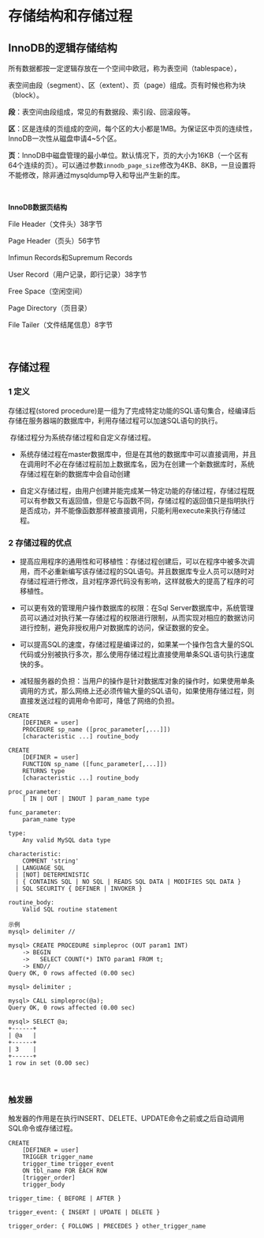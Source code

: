 # 存储结构和存储过程

## InnoDB的逻辑存储结构

所有数据都按一定逻辑存放在一个空间中欧冠，称为表空间（tablespace），

表空间由段（segment）、区（extent）、页（page）组成。页有时候也称为块（block）。

**段**：表空间由段组成，常见的有数据段、索引段、回滚段等。

**区**：区是连续的页组成的空间，每个区的大小都是1MB。为保证区中页的连续性，InnoDB一次性从磁盘申请4~5个区。

**页**：InnoDB中磁盘管理的最小单位。默认情况下，页的大小为16KB（一个区有64个连续的页）。可以通过参数`innodb_page_size`修改为4KB、8KB，一旦设置将不能修改，除非通过mysqldump导入和导出产生新的库。

<br>

**InnoDB数据页结构**

File Header（文件头）38字节

Page Header（页头）56字节

Infimun Records和Supremum Records

User Record（用户记录，即行记录）38字节

Free Space（空闲空间）

Page Directory（页目录）

File Tailer（文件结尾信息）8字节

<br>

## 存储过程

### 1 定义

存储过程(stored procedure)是一组为了完成特定功能的SQL语句集合，经编译后存储在服务器端的数据库中，利用存储过程可以加速SQL语句的执行。

​      存储过程分为系统存储过程和自定义存储过程。

* 系统存储过程在master数据库中，但是在其他的数据库中可以直接调用，并且在调用时不必在存储过程前加上数据库名，因为在创建一个新数据库时，系统存储过程在新的数据库中会自动创建

* 自定义存储过程，由用户创建并能完成某一特定功能的存储过程，存储过程既可以有参数又有返回值，但是它与函数不同，存储过程的返回值只是指明执行是否成功，并不能像函数那样被直接调用，只能利用execute来执行存储过程。

### 2 存储过程的优点 

* 提高应用程序的通用性和可移植性：存储过程创建后，可以在程序中被多次调用，而不必重新编写该存储过程的SQL语句。并且数据库专业人员可以随时对存储过程进行修改，且对程序源代码没有影响，这样就极大的提高了程序的可移植性。

* 可以更有效的管理用户操作数据库的权限：在Sql Server数据库中，系统管理员可以通过对执行某一存储过程的权限进行限制，从而实现对相应的数据访问进行控制，避免非授权用户对数据库的访问，保证数据的安全。

* 可以提高SQL的速度，存储过程是编译过的，如果某一个操作包含大量的SQL代码或分别被执行多次，那么使用存储过程比直接使用单条SQL语句执行速度快的多。

* 减轻服务器的负担：当用户的操作是针对数据库对象的操作时，如果使用单条调用的方式，那么网络上还必须传输大量的SQL语句，如果使用存储过程，则直接发送过程的调用命令即可，降低了网络的负担。

```
CREATE
    [DEFINER = user]
    PROCEDURE sp_name ([proc_parameter[,...]])
    [characteristic ...] routine_body

CREATE
    [DEFINER = user]
    FUNCTION sp_name ([func_parameter[,...]])
    RETURNS type
    [characteristic ...] routine_body

proc_parameter:
    [ IN | OUT | INOUT ] param_name type

func_parameter:
    param_name type

type:
    Any valid MySQL data type

characteristic:
    COMMENT 'string'
  | LANGUAGE SQL
  | [NOT] DETERMINISTIC
  | { CONTAINS SQL | NO SQL | READS SQL DATA | MODIFIES SQL DATA }
  | SQL SECURITY { DEFINER | INVOKER }

routine_body:
    Valid SQL routine statement
    
示例
mysql> delimiter //

mysql> CREATE PROCEDURE simpleproc (OUT param1 INT)
    -> BEGIN
    ->   SELECT COUNT(*) INTO param1 FROM t;
    -> END//
Query OK, 0 rows affected (0.00 sec)

mysql> delimiter ;

mysql> CALL simpleproc(@a);
Query OK, 0 rows affected (0.00 sec)

mysql> SELECT @a;
+------+
| @a   |
+------+
| 3    |
+------+
1 row in set (0.00 sec)
```



<br>

### 触发器

触发器的作用是在执行INSERT、DELETE、UPDATE命令之前或之后自动调用SQL命令或存储过程。

```
CREATE
    [DEFINER = user]
    TRIGGER trigger_name
    trigger_time trigger_event
    ON tbl_name FOR EACH ROW
    [trigger_order]
    trigger_body

trigger_time: { BEFORE | AFTER }

trigger_event: { INSERT | UPDATE | DELETE }

trigger_order: { FOLLOWS | PRECEDES } other_trigger_name
```

